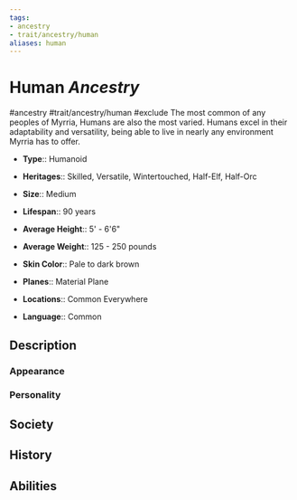 ```yaml
---
tags:
- ancestry
- trait/ancestry/human
aliases: human
---
```

# Human *Ancestry*
#ancestry #trait/ancestry/human #exclude
The most common of any peoples of Myrria, Humans are also the most varied. Humans excel in their adaptability and versatility, being able to live in nearly any environment Myrria has to offer.

- **Type**:: Humanoid
- **Heritages**:: Skilled, Versatile, Wintertouched, Half-Elf, Half-Orc

- **Size**:: Medium
- **Lifespan**:: 90 years
- **Average Height**:: 5' - 6'6"
- **Average Weight**:: 125 - 250 pounds
- **Skin Color**:: Pale to dark brown

- **Planes**:: Material Plane
- **Locations**:: Common Everywhere
- **Language**:: Common

## Description
### Appearance


### Personality

## Society

## History

## Abilities
